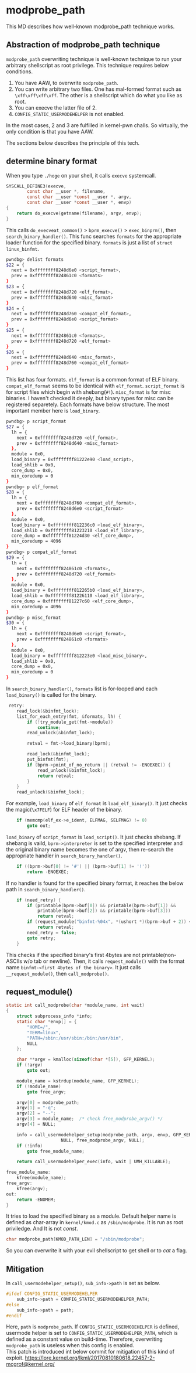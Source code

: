 # modprobe_path
This MD describes how well-known modprobe_path technique works.  

## Abstraction of modprobe_path technique
`modprobe_path` overwriting technique is well-known technique to run your arbitrary shellscript as root privilege. This technique requires below conditions.

1. You have AAW, to overwrite `modprobe_path`.
2. You can write arbitrary two files. One has mal-formed format such as `\xff\xff\xff\xff`. The other is a shellscript which do what you like as root.
3. You can execve the latter file of 2.
4. `CONFIG_STATIC_USERMODEHELPER` is not enabled.

In the most cases, 2 and 3 are fulfilled in kernel-pwn challs. So virtually, the only condition is that you have AAW.  
  

The sections below describes the principle of this tech.

## determine binary format
When you type `./hoge` on your shell, it calls `execve` systemcall.
```c fs/exec.c
SYSCALL_DEFINE3(execve,
		const char __user *, filename,
		const char __user *const __user *, argv,
		const char __user *const __user *, envp)
{
	return do_execve(getname(filename), argv, envp);
}
```

This calls `do_execveat_common()` > `bprm_execve()` > `exec_binprm()`, then `search_binary_handler()`. This func searches `formats` for the appropriate loader function for the specified binary. `formats` is just a list of `struct linux_binfmt`.
```sh formats.sh
pwndbg> delist formats
$22 = {
  next = 0xffffffff8248d6e0 <script_format>,
  prev = 0xffffffff824861c0 <formats>
}
$23 = {
  next = 0xffffffff8248d720 <elf_format>,
  prev = 0xffffffff8248d640 <misc_format>
}
$24 = {
  next = 0xffffffff8248d760 <compat_elf_format>,
  prev = 0xffffffff8248d6e0 <script_format>
}
$25 = {
  next = 0xffffffff824861c0 <formats>,
  prev = 0xffffffff8248d720 <elf_format>
}
$26 = {
  next = 0xffffffff8248d640 <misc_format>,
  prev = 0xffffffff8248d760 <compat_elf_format>
}
```

This list has four formats. `elf_format` is a common format of ELF binary. `compat_elf_format` seems to be identical with `elf_format`. `script_format` is for script files which begin with shebang(`#!`). `misc_format` is for misc binaries. I haven't checked it deeply, but binary types for misc can be registered separetely. Each formats have below structure. The most important member here is `load_binary`.
```sh formats-der.sh
pwndbg> p script_format
$27 = {
  lh = {
    next = 0xffffffff8248d720 <elf_format>,
    prev = 0xffffffff8248d640 <misc_format>
  },
  module = 0x0,
  load_binary = 0xffffffff81222e90 <load_script>,
  load_shlib = 0x0,
  core_dump = 0x0,
  min_coredump = 0
}
pwndbg> p elf_format
$28 = {
  lh = {
    next = 0xffffffff8248d760 <compat_elf_format>,
    prev = 0xffffffff8248d6e0 <script_format>
  },
  module = 0x0,
  load_binary = 0xffffffff812236c0 <load_elf_binary>,
  load_shlib = 0xffffffff81223210 <load_elf_library>,
  core_dump = 0xffffffff81224d30 <elf_core_dump>,
  min_coredump = 4096
}
pwndbg> p compat_elf_format
$29 = {
  lh = {
    next = 0xffffffff824861c0 <formats>,
    prev = 0xffffffff8248d720 <elf_format>
  },
  module = 0x0,
  load_binary = 0xffffffff812265b0 <load_elf_binary>,
  load_shlib = 0xffffffff81226110 <load_elf_library>,
  core_dump = 0xffffffff81227c60 <elf_core_dump>,
  min_coredump = 4096
}
pwndbg> p misc_format
$30 = {
  lh = {
    next = 0xffffffff8248d6e0 <script_format>,
    prev = 0xffffffff824861c0 <formats>
  },
  module = 0x0,
  load_binary = 0xffffffff812223e0 <load_misc_binary>,
  load_shlib = 0x0,
  core_dump = 0x0,
  min_coredump = 0
}
```

In `search_binary_handler()`, `formats` list is for-looped and each `load_binary()` is called for the binary.
```c fs/exec.c
 retry:
	read_lock(&binfmt_lock);
	list_for_each_entry(fmt, &formats, lh) {
		if (!try_module_get(fmt->module))
			continue;
		read_unlock(&binfmt_lock);

		retval = fmt->load_binary(bprm);

		read_lock(&binfmt_lock);
		put_binfmt(fmt);
		if (bprm->point_of_no_return || (retval != -ENOEXEC)) {
			read_unlock(&binfmt_lock);
			return retval;
		}
	}
	read_unlock(&binfmt_lock);
```

For example, `load_binary` of `elf_format` is `load_elf_binary()`. It just checks the magic(`\x7FELF`) for ELF header of the binary.
```c fs/binfmt_elf.c
 	if (memcmp(elf_ex->e_ident, ELFMAG, SELFMAG) != 0)
		goto out;
```

`load_binary` of `script_format` is `load_script()`. It just checks shebang. If shebang is vaild, `bprm->interpreter` is set to the specified interpreter and the original binary name becomes the one of argv, then re-search the appropriate handler in `search_binary_handler()`. 
```c fs/binfmt_script.c
	if ((bprm->buf[0] != '#') || (bprm->buf[1] != '!'))
		return -ENOEXEC;
```

If no handler is found for the specified binary format, it reaches the below path in `search_binary_handler()`.
```c fs/exec.c
	if (need_retry) {
		if (printable(bprm->buf[0]) && printable(bprm->buf[1]) &&
		    printable(bprm->buf[2]) && printable(bprm->buf[3]))
			return retval;
		if (request_module("binfmt-%04x", *(ushort *)(bprm->buf + 2)) < 0)
			return retval;
		need_retry = false;
		goto retry;
	}
```

This checks if the specified binary's first 4bytes are not printable(non-ASCIIs w/o tab or newline). Then, it calls `request_module()` with the format name `binfmt-<first 4bytes of the binary>`. It just calls `__request_module()`, then `call_modprobe()`.

## request_module()
```c kernel/kmod.c
static int call_modprobe(char *module_name, int wait)
{
	struct subprocess_info *info;
	static char *envp[] = {
		"HOME=/",
		"TERM=linux",
		"PATH=/sbin:/usr/sbin:/bin:/usr/bin",
		NULL
	};

	char **argv = kmalloc(sizeof(char *[5]), GFP_KERNEL);
	if (!argv)
		goto out;

	module_name = kstrdup(module_name, GFP_KERNEL);
	if (!module_name)
		goto free_argv;

	argv[0] = modprobe_path;
	argv[1] = "-q";
	argv[2] = "--";
	argv[3] = module_name;	/* check free_modprobe_argv() */
	argv[4] = NULL;

	info = call_usermodehelper_setup(modprobe_path, argv, envp, GFP_KERNEL,
					 NULL, free_modprobe_argv, NULL);
	if (!info)
		goto free_module_name;

	return call_usermodehelper_exec(info, wait | UMH_KILLABLE);

free_module_name:
	kfree(module_name);
free_argv:
	kfree(argv);
out:
	return -ENOMEM;
}
```

It tries to load the specified binary as a module. Default helper name is defined as char-array in `kernel/kmod.c` as `/sbin/modprobe`. It is run as root priviledge. And It is not *const*.
```c kernel/kmod.c
char modprobe_path[KMOD_PATH_LEN] = "/sbin/modprobe";
```
So you can overwrite it with your evil shellscript to get shell or to *cat* a flag.

## Mitigation
In `call_usermodehelper_setup()`, `sub_info->path` is set as below.
```c kernel/umh.c
#ifdef CONFIG_STATIC_USERMODEHELPER
	sub_info->path = CONFIG_STATIC_USERMODEHELPER_PATH;
#else
	sub_info->path = path;
#endif
```
Here, `path` is `modprobe_path`. If `CONFIG_STATIC_USERMODEHELPER` is defined, usermode helper is set to `CONFIG_STATIC_USERMODEHELPER_PATH`, which is defined as a constant value on build-time. Therefore, overwriting `modprobe_path` is useless when this config is enabled.  
This patch is introduced int below commit for mitigation of this kind of exploit.
https://lore.kernel.org/lkml/20170810180618.22457-2-mcgrof@kernel.org/